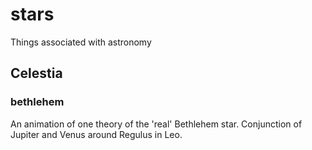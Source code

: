 # stars
Things associated with astronomy

## Celestia

### bethlehem

An animation of one theory of the 'real' Bethlehem star. Conjunction of Jupiter and Venus around Regulus in Leo.
